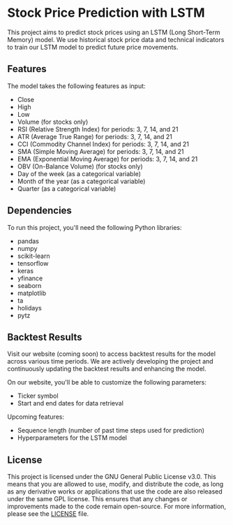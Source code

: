 # Stock Price Prediction with LSTM
This project aims to predict stock prices using an LSTM (Long Short-Term Memory) model. We use historical stock price data and technical indicators to train our LSTM model to predict future price movements.

## Features
The model takes the following features as input:

- Close
- High
- Low
- Volume (for stocks only)
- RSI (Relative Strength Index) for periods: 3, 7, 14, and 21
- ATR (Average True Range) for periods: 3, 7, 14, and 21
- CCI (Commodity Channel Index) for periods: 3, 7, 14, and 21
- SMA (Simple Moving Average) for periods: 3, 7, 14, and 21
- EMA (Exponential Moving Average) for periods: 3, 7, 14, and 21
- OBV (On-Balance Volume) (for stocks only)
- Day of the week (as a categorical variable)
- Month of the year (as a categorical variable)
- Quarter (as a categorical variable)


## Dependencies
To run this project, you'll need the following Python libraries:

- pandas
- numpy
- scikit-learn
- tensorflow
- keras
- yfinance
- seaborn
- matplotlib
- ta
- holidays
- pytz

## Backtest Results

Visit our website (coming soon) to access backtest results for the model across various time periods. We are actively developing the project and continuously updating the backtest results and enhancing the model.

On our website, you'll be able to customize the following parameters:

- Ticker symbol
- Start and end dates for data retrieval

Upcoming features:

- Sequence length (number of past time steps used for prediction)
- Hyperparameters for the LSTM model

## License

This project is licensed under the GNU General Public License v3.0. This means that you are allowed to use, modify, and distribute the code, as long as any derivative works or applications that use the code are also released under the same GPL license. This ensures that any changes or improvements made to the code remain open-source. For more information, please see the [LICENSE](LICENSE) file.

